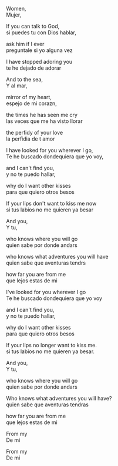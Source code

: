 Women,  
Mujer,  
  
If you can talk to God,  
si puedes tu con Dios hablar,  
  
ask him if I ever  
preguntale si yo alguna vez  
  
I have stopped adoring you  
te he dejado de adorar

And to the sea,  
Y al mar,  
  
mirror of my heart,  
espejo de mi corazn,  
  
the times he has seen me cry  
las veces que me ha visto llorar  
  
the perfidy of your love  
la perfidia de t amor

I have looked for you wherever I go,  
Te he buscado dondequiera que yo voy,  
  
and I can't find you,  
y no te puedo hallar,  
  
why do I want other kisses  
para que quiero otros besos  
  
If your lips don't want to kiss me now  
si tus labios no me quieren ya besar

And you,  
Y tu,  
  
who knows where you will go  
quien sabe por donde andars  
  
who knows what adventures you will have  
quien sabe que aventuras tendrs  
  
how far you are from me  
que lejos estas de mi

I've looked for you wherever I go  
Te he buscado dondequiera que yo voy  
  
and I can't find you,  
y no te puedo hallar,  
  
why do I want other kisses  
para que quiero otros besos  
  
If your lips no longer want to kiss me.  
si tus labios no me quieren ya besar.

And you,  
Y tu,  
  
who knows where you will go  
quien sabe por donde andars  
  
Who knows what adventures you will have?  
quien sabe que aventuras tendras  
  
how far you are from me  
que lejos estas de mi  
  
From my  
De mi  
  
From my  
De mi